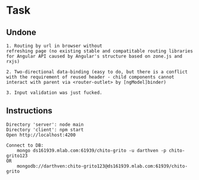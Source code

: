 
<h1> Task </h1>

<h2>Undone</h2>

    1. Routing by url in browser without 
    refreshing page (no existing stable and compatitable routing libraries for Angular API caused by Angular's structure based on zone.js and rxjs)

    2. Two-directional data-binding (easy to do, but there is a conflict with the requirement of reused header - child components cannot interact with parent via <router-outlet> by [ngModel]binder)

    3. Input validation was just fucked.

<h2>Instructions</h2>


    Directory 'server': node main
    Directory 'client': npm start
    Open http://localhost:4200
    
    Connect to DB:
        mongo ds161939.mlab.com:61939/chito-grito -u darthven -p chito-grito123
    OR
        mongodb://darthven:chito-grito123@ds161939.mlab.com:61939/chito-grito

